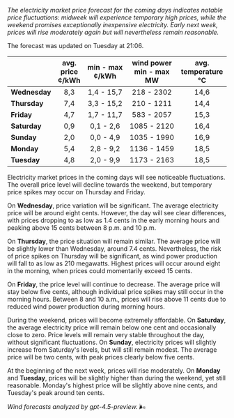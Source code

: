 *The electricity market price forecast for the coming days indicates notable price fluctuations: midweek will experience temporary high prices, while the weekend promises exceptionally inexpensive electricity. Early next week, prices will rise moderately again but will nevertheless remain reasonable.*

The forecast was updated on Tuesday at 21:06.

|             | avg.<br>price<br>¢/kWh | min - max<br>¢/kWh | wind power<br>min - max<br>MW | avg.<br>temperature<br>°C |
|:------------|:----------------:|:----------------:|:-----------------------:|:-----------------------:|
| **Wednesday** | 8,3              | 1,4 - 15,7       | 218 - 2302             | 14,6                   |
| **Thursday**     | 7,4              | 3,3 - 15,2       | 210 - 1211             | 14,4                   |
| **Friday**   | 4,7              | 1,7 - 11,7       | 583 - 2057             | 15,3                   |
| **Saturday**    | 0,9              | 0,1 - 2,6        | 1085 - 2120            | 16,4                   |
| **Sunday**   | 2,0              | 0,0 - 4,9        | 1035 - 1990            | 16,9                   |
| **Monday**   | 5,4              | 2,8 - 9,2        | 1136 - 1459            | 18,5                   |
| **Tuesday**     | 4,8              | 2,0 - 9,9        | 1173 - 2163            | 18,5                   |

Electricity market prices in the coming days will see noticeable fluctuations. The overall price level will decline towards the weekend, but temporary price spikes may occur on Thursday and Friday.

On **Wednesday**, price variation will be significant. The average electricity price will be around eight cents. However, the day will see clear differences, with prices dropping to as low as 1.4 cents in the early morning hours and peaking above 15 cents between 8 p.m. and 10 p.m.

On **Thursday**, the price situation will remain similar. The average price will be slightly lower than Wednesday, around 7.4 cents. Nevertheless, the risk of price spikes on Thursday will be significant, as wind power production will fall to as low as 210 megawatts. Highest prices will occur around eight in the morning, when prices could momentarily exceed 15 cents.

On **Friday**, the price level will continue to decrease. The average price will stay below five cents, although individual price spikes may still occur in the morning hours. Between 8 and 10 a.m., prices will rise above 11 cents due to reduced wind power production during morning hours.

During the weekend, prices will become extremely affordable. On **Saturday**, the average electricity price will remain below one cent and occasionally close to zero. Price levels will remain very stable throughout the day, without significant fluctuations. On **Sunday**, electricity prices will slightly increase from Saturday's levels, but will still remain modest. The average price will be two cents, with peak prices clearly below five cents.

At the beginning of the next week, prices will rise moderately. On **Monday** and **Tuesday**, prices will be slightly higher than during the weekend, yet still reasonable. Monday's highest price will be slightly above nine cents, and Tuesday's peak around ten cents.

*Wind forecasts analyzed by gpt-4.5-preview.* 🌬️
